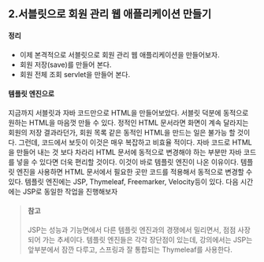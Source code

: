 ## 2.서블릿으로 회원 관리 웹 애플리케이션 만들기

#### 정리

- 이제 본격적으로 서블릿으로 회원 관리 웹 애플리케이션을 만들어보자.
- 회원 저장(save)를 만들어 본다.
- 회원 전체 조회 servlet을 만들어 본다.

#### **템플릿 엔진으로**

지금까지 서블릿과 자바 코드만으로 HTML을 만들어보았다. 서블릿 덕분에 동적으로 원하는 HTML을 마음껏 만들 수 있다.
정적인 HTML 문서라면 화면이 계속 달라지는 회원의 저장 결과라던가, 회원 목록 같은 동적인 HTML을 만드는 일은 불가능 할 것이다.
그런데, 코드에서 보듯이 이것은 매우 복잡하고 비효율 적이다. 자바 코드로 HTML을 만들어 내는 것 보다 차라리 HTML 문서에 동적으로 변경해야 하는 부분만 자바 코드를 넣을 수 있다면 더욱 편리할 것이다.
이것이 바로 템플릿 엔진이 나온 이유이다. 템플릿 엔진을 사용하면 HTML 문서에서 필요한 곳만 코드를 적용해서 동적으로 변경할 수 있다.
템플릿 엔진에는 JSP, Thymeleaf, Freemarker, Velocity등이 있다.
다음 시간에는 JSP로 동일한 작업을 진행해보자



> #### **참고**
>
> JSP는 성능과 기능면에서 다른 템플릿 엔진과의 경쟁에서 밀리면서, 점점 사장 되어 가는 추세이다. 템플릿 엔진들은 각각 장단점이 있는데, 강의에서는 JSP는 앞부분에서 잠깐 다루고, 스프링과 잘 통합되는 Thymeleaf를 사용한다.



